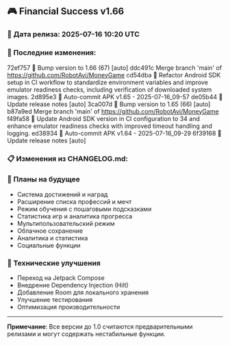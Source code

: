 ## 🎮 Financial Success v1.66

### 📅 Дата релиза: 2025-07-16 10:20 UTC

### 🔄 Последние изменения:
72ef757 🔖 Bump version to 1.66 (67) [auto]
ddc491c Merge branch 'main' of https://github.com/RobotAvi/MoneyGame
cd54dba 🔧 Refactor Android SDK setup in CI workflow to standardize environment variables and improve emulator readiness checks, including verification of downloaded system images.
2d895e3 📱 Auto-commit APK v1.65 - 2025-07-16_09-57
de05b44 📝 Update release notes [auto]
3ca007d 🔖 Bump version to 1.65 (66) [auto]
b87a9ed Merge branch 'main' of https://github.com/RobotAvi/MoneyGame
f49fa58 📱 Update Android SDK version in CI configuration to 34 and enhance emulator readiness checks with improved timeout handling and logging.
ed38934 📱 Auto-commit APK v1.64 - 2025-07-16_09-29
6f39168 📝 Update release notes [auto]

### 📋 Изменения из CHANGELOG.md:
### 🔮 Планы на будущее
- Система достижений и наград
- Расширение списка профессий и мечт
- Режим обучения с пошаговыми подсказками
- Статистика игр и аналитика прогресса
- Мультипользовательский режим
- Облачное сохранение
- Аналитика и статистика
- Социальные функции

### 🔧 Технические улучшения
- Переход на Jetpack Compose
- Внедрение Dependency Injection (Hilt)
- Добавление Room для локального хранения
- Улучшение тестирования
- Оптимизация производительности

---

**Примечание**: Все версии до 1.0 считаются предварительными релизами и могут содержать нестабильные функции.